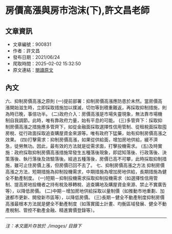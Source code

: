 # 房價高漲與房市泡沫(下),許文昌老師

## 文章資訊
- 文章編號：900831
- 作者：許文昌
- 發布日期：2021/06/24
- 爬取時間：2025-02-02 15:32:50
- 原文連結：[閱讀原文](https://real-estate.get.com.tw/Columns/detail.aspx?no=900831)

## 內文
六、抑制房價高漲之原則
(一)提前部署：抑制房價高漲應防患於未然。當房價高漲開始滋生時，立即採取措施加以撲滅，切勿等到積重難返，再採取抑制措施，則為時已晚，事倍功半。
(二)政府介入：房價高漲是市場失靈現象，無法靠市場機制自我調節。此時，唯有靠政府力量，始有平息的可能。
(三)多管齊下：採取抑制房價高漲之措施應多管齊下，如從金融面採取選擇性信用管制、從租稅面採取囤房稅、從行政面採取追查購屋資金來源等。唯有政府下猛藥，始有抑制房價高漲之效果。
(四)打擊需求：抑制房價高漲，如果從供給面，增加房地供給，緩不濟急，徒勞無功。因此，最有效的方法就是從需求面，打擊投機需求。
(五)及時實施：政府採取抑制房價高漲措施常發生五種落後現象，即認知落後、行政落後、決策落後、執行落後及效驗落後。經過五種落後，房價已高不可攀，此時採取抑制措施，雖可止住房價上漲，但房價已回不去了。
七、抑制房價高漲之方法
抑制房價高漲之方法，短期措施為抑制投機需求，中期措施為增加房地供給，長期措施為健全不動產制度。
(一)短期－抑制投機需求採取抑制投機需求（如選擇性信用管制、提高房地投機者之持有稅及移轉稅、追查購地及購屋資金來源、禁止不實廣告等），以降低房價。
(二)中期－增加房地供給採取以量制價（如推動市地重劃、加速都市更新、開發新市區等），以降低房價。
(三)長期－健全不動產制度抑制房價高漲最根本方法就是健全不動產制度（如落實國土計畫、均衡區域發展、健全不動產稅制、管控不動產金融、精進實價登錄等）。

---
*注：本文圖片存放於 ./images/ 目錄下*

